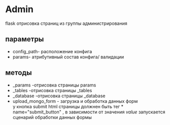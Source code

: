 # Admin
 flask отрисовка страниц из группы администрирования
## параметры
* config_path- расположение конфига
* params- атрибутивный состав конфига/ валидации

## методы
* _params -отрисовка страницы params
* _tables -отрисовка страницы _tables
* _database -отрисовка страницы _database
* upload_mongo_form - загрузка и обработка данных форм
<br>у кнопка submit html страницы должнен быть тег * name="submit_button" , в зависимости от значения *value* запускается сценарий обработки данных формы